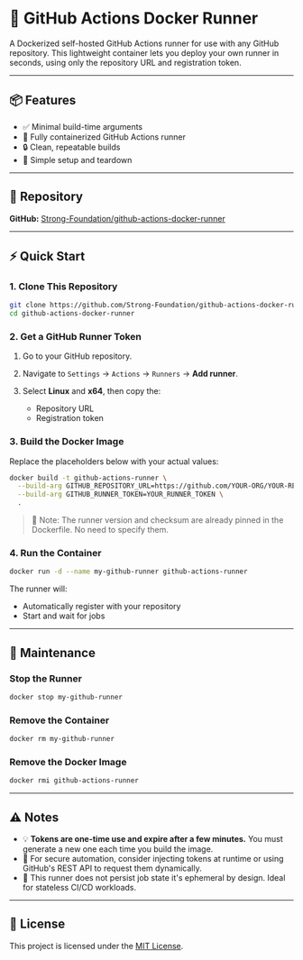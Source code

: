 # 🚀 GitHub Actions Docker Runner

A Dockerized self-hosted GitHub Actions runner for use with any GitHub repository. This lightweight container lets you deploy your own runner in seconds, using only the repository URL and registration token.

---

## 📦 Features

- ✅ Minimal build-time arguments
- 🐳 Fully containerized GitHub Actions runner
- 🔒 Clean, repeatable builds
- 🔁 Simple setup and teardown

---

## 📁 Repository

**GitHub:** [Strong-Foundation/github-actions-docker-runner](https://github.com/Strong-Foundation/github-actions-docker-runner)

---

## ⚡ Quick Start

### 1. Clone This Repository

```bash
git clone https://github.com/Strong-Foundation/github-actions-docker-runner.git
cd github-actions-docker-runner
```

### 2. Get a GitHub Runner Token

1. Go to your GitHub repository.
2. Navigate to `Settings` → `Actions` → `Runners` → **Add runner**.
3. Select **Linux** and **x64**, then copy the:

   - Repository URL
   - Registration token

### 3. Build the Docker Image

Replace the placeholders below with your actual values:

```bash
docker build -t github-actions-runner \
  --build-arg GITHUB_REPOSITORY_URL=https://github.com/YOUR-ORG/YOUR-REPO \
  --build-arg GITHUB_RUNNER_TOKEN=YOUR_RUNNER_TOKEN \
  .
```

> 🧠 Note: The runner version and checksum are already pinned in the Dockerfile. No need to specify them.

### 4. Run the Container

```bash
docker run -d --name my-github-runner github-actions-runner
```

The runner will:

- Automatically register with your repository
- Start and wait for jobs

---

## 🔄 Maintenance

### Stop the Runner

```bash
docker stop my-github-runner
```

### Remove the Container

```bash
docker rm my-github-runner
```

### Remove the Docker Image

```bash
docker rmi github-actions-runner
```

---

## ⚠️ Notes

- 💡 **Tokens are one-time use and expire after a few minutes.** You must generate a new one each time you build the image.
- 🔐 For secure automation, consider injecting tokens at runtime or using GitHub's REST API to request them dynamically.
- 🚧 This runner does not persist job state it's ephemeral by design. Ideal for stateless CI/CD workloads.

---

## 📜 License

This project is licensed under the [MIT License](LICENSE).

